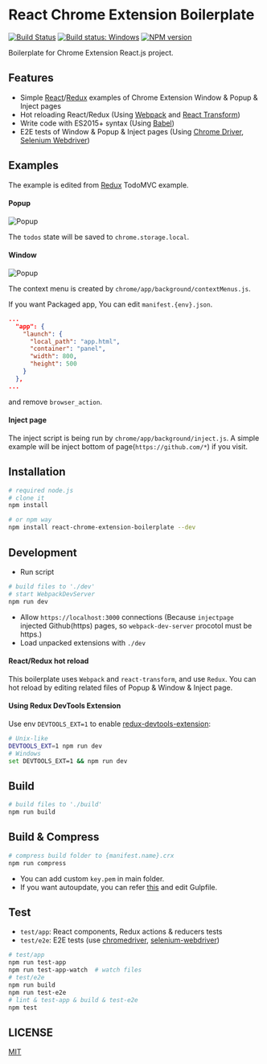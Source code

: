 # React Chrome Extension Boilerplate

[![Build Status](https://travis-ci.org/jhen0409/react-chrome-extension-boilerplate.svg)](https://travis-ci.org/jhen0409/react-chrome-extension-boilerplate)
[![Build status: Windows](https://ci.appveyor.com/api/projects/status/b5xy6ev6oykth0d2/branch/master?svg=true)](https://ci.appveyor.com/project/jhen0409/react-chrome-extension-boilerplate/branch/master)
[![NPM version](http://img.shields.io/npm/v/react-chrome-extension-boilerplate.svg?style=flat)](https://www.npmjs.com/package/react-chrome-extension-boilerplate)

Boilerplate for Chrome Extension React.js project.

## Features

 - Simple [React](https://github.com/facebook/react)/[Redux](https://github.com/rackt/redux) examples of Chrome Extension Window & Popup & Inject pages
 - Hot reloading React/Redux (Using [Webpack](https://github.com/webpack/webpack) and [React Transform](https://github.com/gaearon/react-transform))
 - Write code with ES2015+ syntax (Using [Babel](https://github.com/babel/babel))
 - E2E tests of Window & Popup & Inject pages (Using [Chrome Driver](https://www.npmjs.com/package/chromedriver), [Selenium Webdriver](https://www.npmjs.com/package/selenium-webdriver))

## Examples

The example is edited from [Redux](https://github.com/rackt/redux) TodoMVC example.

#### Popup

![Popup](example-popup.gif)

The `todos` state will be saved to `chrome.storage.local`.

#### Window

![Popup](example-window.gif)

The context menu is created by `chrome/app/background/contextMenus.js`.

If you want Packaged app, You can edit `manifest.{env}.json`.
```json
...
  "app": {
    "launch": {
      "local_path": "app.html",
      "container": "panel",
      "width": 800,
      "height": 500
    }
  },
...
```

and remove `browser_action`.

#### Inject page

The inject script is being run by `chrome/app/background/inject.js`. A simple example will be inject bottom of page(`https://github.com/*`) if you visit.

## Installation

```bash
# required node.js
# clone it
npm install

# or npm way
npm install react-chrome-extension-boilerplate --dev
```

## Development

* Run script
```bash
# build files to './dev'
# start WebpackDevServer
npm run dev
```
* Allow `https://localhost:3000` connections (Because `injectpage` injected Github(https) pages, so `webpack-dev-server` procotol must be https.)
* Load unpacked extensions with `./dev`

#### React/Redux hot reload

This boilerplate uses `Webpack` and `react-transform`, and use `Redux`. You can hot reload by editing related files of Popup & Window & Inject page.

#### Using Redux DevTools Extension

Use env `DEVTOOLS_EXT=1` to enable [redux-devtools-extension](https://github.com/zalmoxisus/redux-devtools-extension):

```bash
# Unix-like
DEVTOOLS_EXT=1 npm run dev
# Windows
set DEVTOOLS_EXT=1 && npm run dev
```

## Build

```bash
# build files to './build'
npm run build
```

## Build & Compress

```bash
# compress build folder to {manifest.name}.crx
npm run compress
```

* You can add custom `key.pem` in main folder.
* If you want autoupdate, you can refer [this](https://github.com/PavelVanecek/gulp-crx#autoupdating) and edit Gulpfile.

## Test

* `test/app`: React components, Redux actions & reducers tests
* `test/e2e`: E2E tests (use [chromedriver](https://www.npmjs.com/package/chromedriver), [selenium-webdriver](https://www.npmjs.com/package/selenium-webdriver))

```bash
# test/app
npm run test-app
npm run test-app-watch  # watch files
# test/e2e
npm run build
npm run test-e2e
# lint & test-app & build & test-e2e
npm test
```

## LICENSE

[MIT](LICENSE)